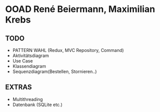 # OOAD René Beiermann, Maximilian Krebs

## TODO
- PATTERN WAHL (Redux, MVC Repository, Command) 
- Aktivitätsdiagram
- Use Case 
- Klassendiagram 
- Sequenzdiagram(Bestellen, Stornieren..)

## EXTRAS
- Multithreading
- Datenbank (SQLite etc.)



    

